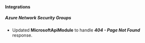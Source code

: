 
#### Integrations
##### Azure Network Security Groups
- Updated **MicrosoftApiModule** to handle ***404 - Page Not Found*** response.
